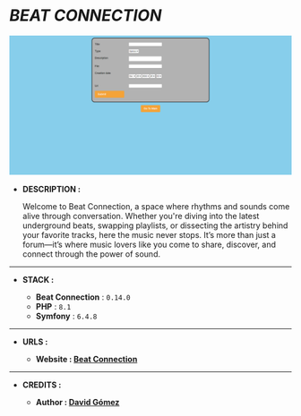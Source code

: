 # _BEAT CONNECTION_

![THUMBNAIL](resources/img/Thumbnail.png)

- **DESCRIPTION :**

  Welcome to Beat Connection, a space where rhythms and sounds come alive through conversation. Whether you're diving into the latest underground beats, swapping playlists, or dissecting the artistry behind your favorite tracks, here the music never stops. It’s more than just a forum—it’s where music lovers like you come to share, discover, and connect through the power of sound.

---

- **STACK :**

  - **Beat Connection** : `0.14.0`
  - **PHP** : `8.1`
  - **Symfony** : `6.4.8`

---

- **URLS :**

  - **Website : [Beat Connection](https://dagt-beat-connection.zeabur.app)**

---

- **CREDITS :**

  - **Author : [David Gómez](https://github.com/DavidGomezToca)**
